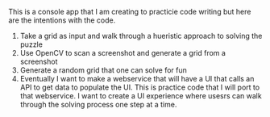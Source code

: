 This is a console app that I am creating to practicie code writing but here are the intentions with the code.
1. Take a grid as input and walk through a hueristic approach to solving the puzzle
2. Use OpenCV to scan a screenshot and generate a grid from a screenshot
3. Generate a random grid that one can solve for fun
4. Eventually I want to make a webservice that will have a UI that calls an API to get data to populate the UI. This is practice code that I will port to that webservice. I want to create a UI experience where usesrs can walk through the solving process one step at a time.

